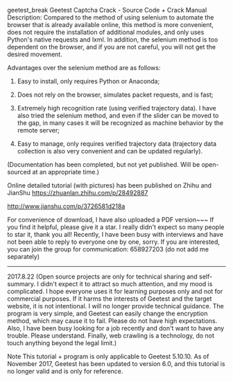 geetest_break
Geetest Captcha Crack - Source Code + Crack Manual
Description: Compared to the method of using selenium to automate the browser that is already available online, this method is more convenient, does not require the installation of additional modules, and only uses Python's native requests and lxml. In addition, the selenium method is too dependent on the browser, and if you are not careful, you will not get the desired movement.

Advantages over the selenium method are as follows:
  1. Easy to install, only requires Python or Anaconda;

  2. Does not rely on the browser, simulates packet requests, and is fast;

  3. Extremely high recognition rate (using verified trajectory data). I have also tried the selenium method, and even if the slider can be moved to the gap, in many cases it will be recognized as machine behavior by the remote server;

 4. Easy to manage, only requires verified trajectory data (trajectory data collection is also very convenient and can be updated regularly).

  (Documentation has been completed, but not yet published. Will be open-sourced at an appropriate time.)

Online detailed tutorial (with pictures) has been published on Zhihu and JianShu
https://zhuanlan.zhihu.com/p/28492887

http://www.jianshu.com/p/3726581d218a

For convenience of download, I have also uploaded a PDF version~~~
If you find it helpful, please give it a star.
I really didn't expect so many people to star it, thank you all!
Recently, I have been busy with interviews and have not been able to reply to everyone one by one, sorry. If you are interested, you can join the group for communication: 658927203 (do not add me separately)

----------------------------------
2017.8.22 (Open source projects are only for technical sharing and self-summary. I didn't expect it to attract so much attention, and my mood is complicated. I hope everyone uses it for learning purposes only and not for commercial purposes. If it harms the interests of Geetest and the target website, it is not intentional. I will no longer provide technical guidance. The program is very simple, and Geetest can easily change the encryption method, which may cause it to fail. Please do not have high expectations. Also, I have been busy looking for a job recently and don't want to have any trouble. Please understand. Finally, web crawling is a technology, do not touch anything beyond the legal limit.)

Note
This tutorial + program is only applicable to Geetest 5.10.10. As of November 2017, Geetest has been updated to version 6.0, and this tutorial is no longer valid and is only for reference.

